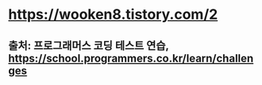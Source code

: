 # https://wooken8.tistory.com/2

## 출처: 프로그래머스 코딩 테스트 연습, https://school.programmers.co.kr/learn/challenges
